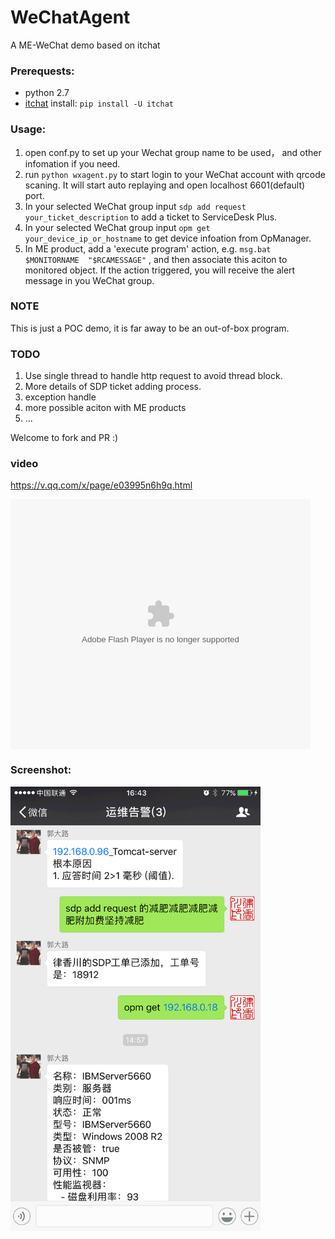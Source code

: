 # WeChatAgent
A ME-WeChat demo based on itchat

### Prerequests:

- python 2.7
- [itchat](https://github.com/littlecodersh/ItChat) install: `pip install -U itchat`


### Usage:

1. open conf.py to set up your Wechat group name to be used， and other infomation if you need.
2. run `python wxagent.py` to start login to your WeChat account with qrcode scaning. It will start auto replaying and open localhost 6601(default) port.
3. In your selected WeChat group input `sdp add request your_ticket_description` to add a ticket to ServiceDesk Plus.
4. In your selected WeChat group input `opm get your_device_ip_or_hostname` to get device infoation from OpManager.
5. In ME product, add a 'execute program' action, e.g. `msg.bat $MONITORNAME  "$RCAMESSAGE"` , and then associate this aciton to monitored object. If the action triggered, you will receive the alert message in you WeChat group.

### NOTE

This is just a POC demo, it is far away to be an out-of-box program.

### TODO

1. Use single thread to handle http request to avoid thread block.
2. More details of SDP ticket adding process.
3. exception handle 
4. more possible aciton with ME products
5. ... 

Welcome to fork and PR :)

### video

<https://v.qq.com/x/page/e03995n6h9q.html>

<embed src="https://imgcache.qq.com/tencentvideo_v1/playerv3/TPout.swf?max_age=86400&v=20161117&vid=e03995n6h9q&auto=0" allowFullScreen="true" quality="high" width="480" height="400" align="middle" allowScriptAccess="always" type="application/x-shockwave-flash"></embed>


### Screenshot:

<img src="wechatagent_screenshot.gif" alt="" width="400px">
<!-- ![screenshot](wechatagent_screenshot.gif) -->


